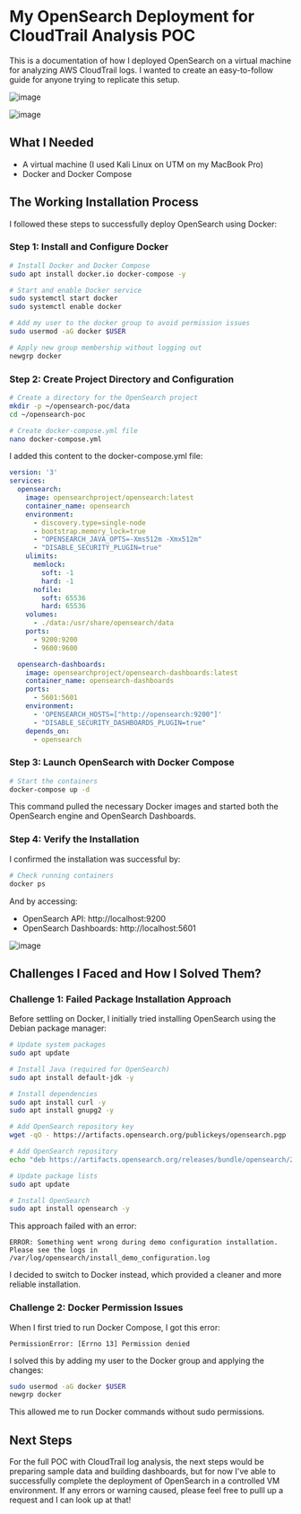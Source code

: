 # My OpenSearch Deployment for CloudTrail Analysis POC

This is a documentation of how I deployed OpenSearch on a virtual machine for analyzing AWS CloudTrail logs. I wanted to create an easy-to-follow guide for anyone trying to replicate this setup.

![image](https://github.com/user-attachments/assets/a4a6b147-ac9f-4c1e-933c-1251b67145b0)

![image](https://github.com/user-attachments/assets/6f1d39af-7b13-4a09-b9b3-159c016f9bec)


## What I Needed

- A virtual machine (I used Kali Linux on UTM on my MacBook Pro)
- Docker and Docker Compose

## The Working Installation Process

I followed these steps to successfully deploy OpenSearch using Docker:

### Step 1: Install and Configure Docker

```bash
# Install Docker and Docker Compose
sudo apt install docker.io docker-compose -y

# Start and enable Docker service
sudo systemctl start docker
sudo systemctl enable docker

# Add my user to the docker group to avoid permission issues
sudo usermod -aG docker $USER

# Apply new group membership without logging out
newgrp docker
```

### Step 2: Create Project Directory and Configuration

```bash
# Create a directory for the OpenSearch project
mkdir -p ~/opensearch-poc/data
cd ~/opensearch-poc

# Create docker-compose.yml file
nano docker-compose.yml
```

I added this content to the docker-compose.yml file:

```yaml
version: '3'
services:
  opensearch:
    image: opensearchproject/opensearch:latest
    container_name: opensearch
    environment:
      - discovery.type=single-node
      - bootstrap.memory_lock=true
      - "OPENSEARCH_JAVA_OPTS=-Xms512m -Xmx512m"
      - "DISABLE_SECURITY_PLUGIN=true"
    ulimits:
      memlock:
        soft: -1
        hard: -1
      nofile:
        soft: 65536
        hard: 65536
    volumes:
      - ./data:/usr/share/opensearch/data
    ports:
      - 9200:9200
      - 9600:9600

  opensearch-dashboards:
    image: opensearchproject/opensearch-dashboards:latest
    container_name: opensearch-dashboards
    ports:
      - 5601:5601
    environment:
      - 'OPENSEARCH_HOSTS=["http://opensearch:9200"]'
      - "DISABLE_SECURITY_DASHBOARDS_PLUGIN=true"
    depends_on:
      - opensearch
```

### Step 3: Launch OpenSearch with Docker Compose

```bash
# Start the containers
docker-compose up -d
```

This command pulled the necessary Docker images and started both the OpenSearch engine and OpenSearch Dashboards.

### Step 4: Verify the Installation

I confirmed the installation was successful by:

```bash
# Check running containers
docker ps
```

And by accessing:
- OpenSearch API: http://localhost:9200
- OpenSearch Dashboards: http://localhost:5601

![image](https://github.com/user-attachments/assets/bf33b92d-6857-43f2-9969-06d02cf8f3fe)


## Challenges I Faced and How I Solved Them? 

### Challenge 1: Failed Package Installation Approach

Before settling on Docker, I initially tried installing OpenSearch using the Debian package manager:

```bash
# Update system packages
sudo apt update

# Install Java (required for OpenSearch)
sudo apt install default-jdk -y

# Install dependencies
sudo apt install curl -y
sudo apt install gnupg2 -y

# Add OpenSearch repository key
wget -qO - https://artifacts.opensearch.org/publickeys/opensearch.pgp | sudo apt-key add -

# Add OpenSearch repository
echo "deb https://artifacts.opensearch.org/releases/bundle/opensearch/2.x/apt stable main" | sudo tee /etc/apt/sources.list.d/opensearch-2.x.list

# Update package lists
sudo apt update

# Install OpenSearch
sudo apt install opensearch -y
```

This approach failed with an error:
```
ERROR: Something went wrong during demo configuration installation. Please see the logs in /var/log/opensearch/install_demo_configuration.log
```

I decided to switch to Docker instead, which provided a cleaner and more reliable installation.

### Challenge 2: Docker Permission Issues

When I first tried to run Docker Compose, I got this error:
```
PermissionError: [Errno 13] Permission denied
```

I solved this by adding my user to the Docker group and applying the changes:
```bash
sudo usermod -aG docker $USER
newgrp docker
```

This allowed me to run Docker commands without sudo permissions.

## Next Steps

For the full POC with CloudTrail log analysis, the next steps would be preparing sample data and building dashboards, but for now I've able to successfully complete the deployment of OpenSearch in a controlled VM environment. If any errors or warning caused, please feel free to pulll up a request and I can look up at that!
